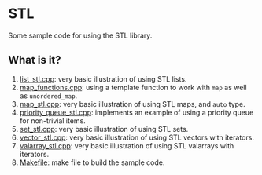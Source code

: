 # STL
Some sample code for using the STL library.

## What is it?
1. [list_stl.cpp](list_stl.cpp): very basic illustration of using STL lists.
1. [map_functions.cpp](map_functions.cpp): using a template function to work with `map` as
    well as `unordered_map`.
1. [map_stl.cpp](map_stl.cpp): very basic illustration of using STL maps, and `auto`
    type.
1. [priority_queue_stl.cpp](priority_queue_stl.cpp): implements an example of using a priority queue
    for non-trivial items.
1. [set_stl.cpp](set_stl.cpp): very basic illustration of using STL sets.
1. [vector_stl.cpp](vector_stl.cpp): very basic illustration of using STL vectors with
    iterators.
1. [valarray_stl.cpp](valarray_stl.cpp): very basic illustration of using STL valarrays with
    iterators.
1. [Makefile](Makefile): make file to build the sample code.
